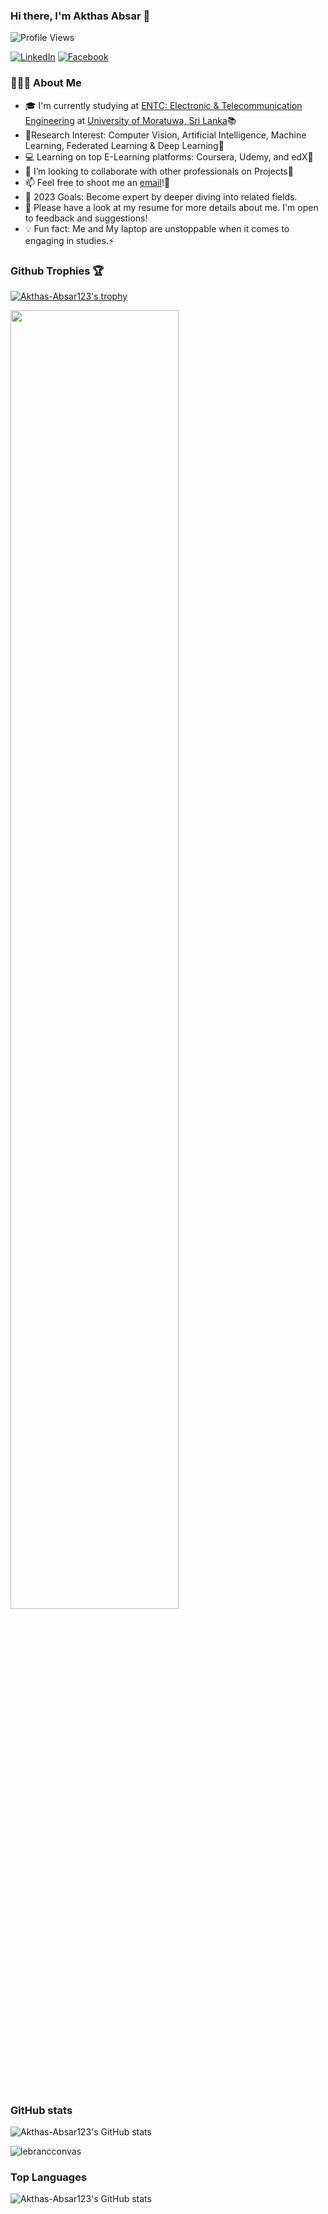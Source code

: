 ### Hi there, I'm Akthas Absar 👋

![Profile Views](https://komarev.com/ghpvc/?username=Akthas-Absar123&style=flat-square&color=blueviolet)

[![LinkedIn](https://img.shields.io/badge/LinkedIn-Connect-blue?logo=linkedin&style=flat-square&link=https://www.linkedin.com/in/akthas-absar-94a618223/)](https://www.linkedin.com/in/mb-shihab-aaqil-ahamed-094508215/)
[![Facebook](https://img.shields.io/badge/Facebook-Follow-blue?logo=facebook&style=flat-square&link=https://www.facebook.com/YOUR_USERNAME/)](https://www.facebook.com/profile.php?id=100007401003419)

### 👨🏻‍💻 About Me

- 🎓 I'm currently studying at [ENTC: Electronic & Telecommunication Engineering](https://ent.uom.lk/) at [University of Moratuwa, Sri Lanka](https://www.mrt.ac.lk/)📚
- 🌱Research Interest: Computer Vision, Artificial Intelligence, Machine Learning, Federated Learning & Deep Learning🤖 
- 💻 Learning on top E-Learning platforms: Coursera, Udemy, and edX📖
- 👯 I’m looking to collaborate with other professionals on Projects🤝
- 📫 Feel free to shoot me an [email](mailto:miakthasabsar288@gmail.com)!🧠
- 🥅 2023 Goals: Become expert by deeper diving into related fields.
- 📄 Please have a look at my resume for more details about me. I'm open to feedback and suggestions!
- 💡 Fun fact: Me and My laptop are unstoppable when it comes to engaging in studies.⚡

### Github Trophies 🏆

[![Akthas-Absar123's trophy](https://github-profile-trophy.vercel.app/?username=Akthas-Absar123&theme=dracula)](https://github.com/Akthas-Absar123)

<img align="center" width="73%" src="https://github-profile-summary-cards.vercel.app/api/cards/profile-details?username=Akthas-Absar123&line_height=21&theme=dracula"> 

### GitHub stats

![Akthas-Absar123's GitHub stats](https://github-readme-stats.vercel.app/api?username=Akthas-Absar123&theme=dracula&show_icons=true)


<p><img align="center" src="https://github-readme-streak-stats.herokuapp.com/?user=Akthas-Absar123&theme=dracula&" alt="lebrancconvas" /></p> 

### Top Languages

![Akthas-Absar123's GitHub stats](https://github-readme-stats.vercel.app/api?username=Akthas-Absar123&show_icons=true&theme=dracula)


